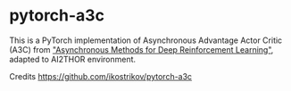 # pytorch-a3c
This is a PyTorch implementation of Asynchronous Advantage Actor Critic (A3C) from ["Asynchronous Methods for Deep Reinforcement Learning"](https://arxiv.org/pdf/1602.01783v1.pdf), adapted to AI2THOR environment.

Credits https://github.com/ikostrikov/pytorch-a3c
